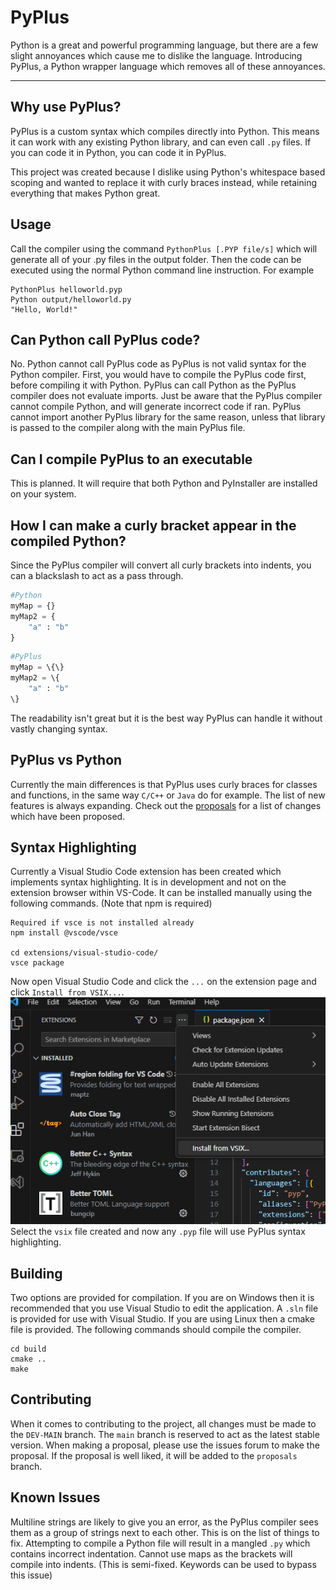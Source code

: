 # PyPlus
Python is a great and powerful programming language, but there are a few slight annoyances which cause me to dislike the language.
Introducing PyPlus, a Python wrapper language which removes all of these annoyances.
***
## Why use PyPlus?
PyPlus is a custom syntax which compiles directly into Python. This means it can work with any existing Python library, and can even call `.py` files. If you can code it in Python, you can code it in PyPlus.

This project was created because I dislike using Python's whitespace based scoping and wanted to replace it with curly braces instead, while retaining everything that makes Python great.

## Usage
Call the compiler using the command `PythonPlus [.PYP file/s]` which will generate all of your .py files in the output folder. Then the code can be executed using the normal Python command line instruction.
For example
```
PythonPlus helloworld.pyp
Python output/helloworld.py
"Hello, World!"
```

## Can Python call PyPlus code?
No. Python cannot call PyPlus code as PyPlus is not valid syntax for the Python compiler. First, you would have to compile the PyPlus code first, before compiling it with Python.
PyPlus can call Python as the PyPlus compiler does not evaluate imports. Just be aware that the PyPlus compiler cannot compile Python, and will generate incorrect code if ran. PyPlus cannot import another PyPlus library for the same reason, unless that library is passed to the compiler along with the main PyPlus file.

## Can I compile PyPlus to an executable
This is planned. It will require that both Python and PyInstaller are installed on your system.

## How I can make a curly bracket appear in the compiled Python?
Since the PyPlus compiler will convert all curly brackets into indents, you can a blackslash to act as a pass through.
```py
#Python
myMap = {}
myMap2 = {
    "a" : "b"
}
```
```py
#PyPlus
myMap = \{\}
myMap2 = \{
    "a" : "b"
\}
```
The readability isn't great but it is the best way PyPlus can handle it without vastly changing syntax.

## PyPlus vs Python
Currently the main differences is that PyPlus uses curly braces for classes and functions, in the same way `C/C++` or `Java` do for example.
The list of new features is always expanding. Check out the [proposals](https://github.com/SYXZyt/PyPlusC/tree/main/Proposals) for a list of changes which have been proposed.

## Syntax Highlighting
Currently a Visual Studio Code extension has been created which implements syntax highlighting. It is in development and not on the extension browser within VS-Code. It can be installed manually using the following commands. (Note that npm is required)
```
Required if vsce is not installed already
npm install @vscode/vsce

cd extensions/visual-studio-code/
vsce package
```

Now open Visual Studio Code and click the `...` on the extension page and click `Install from VSIX...`.
![Install from VSIX...](https://github.com/SYXZyt/PyPlusC/blob/main/docs/images/extensions/vs-code/install_vsix.png?raw=true "Image showing the Install from VSIX option")
Select the `vsix` file created and now any `.pyp` file will use PyPlus syntax highlighting.

## Building
Two options are provided for compilation. If you are on Windows then it is recommended that you use Visual Studio to edit the application. A `.sln` file is provided for use with Visual Studio.
If you are using Linux then a cmake file is provided. The following commands should compile the compiler.
```
cd build
cmake ..
make
```

## Contributing
When it comes to contributing to the project, all changes must be made to the `DEV-MAIN` branch. The `main` branch is reserved to act as the latest stable version. When making a proposal, please use the issues forum to make the proposal. If the proposal is well liked, it will be added to the `proposals` branch.

## Known Issues
Multiline strings are likely to give you an error, as the PyPlus compiler sees them as a group of strings next to each other. This is on the list of things to fix.
Attempting to compile a Python file will result in a mangled `.py` which contains incorrect indentation.
Cannot use maps as the brackets will compile into indents. (This is semi-fixed. Keywords can be used to bypass this issue)

